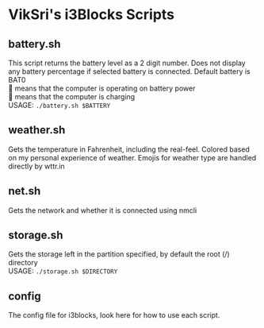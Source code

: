 # VikSri's i3Blocks Scripts

## battery.sh
This script returns the battery level as a 2 digit number. Does not display any battery percentage if selected battery is connected. Default battery is BAT0  
🔋 means that the computer is operating on battery power  
🔌 means that the computer is charging  
USAGE: `./battery.sh $BATTERY`

## weather.sh
Gets the temperature in Fahrenheit, including the real-feel. Colored based on my personal experience of weather. Emojis for weather type are handled directly by wttr.in

## net.sh
Gets the network and whether it is connected using nmcli

## storage.sh
Gets the storage left in the partition specified, by default the root (/) directory  
USAGE: `./storage.sh $DIRECTORY`

## config
The config file for i3blocks, look here for how to use each script.
